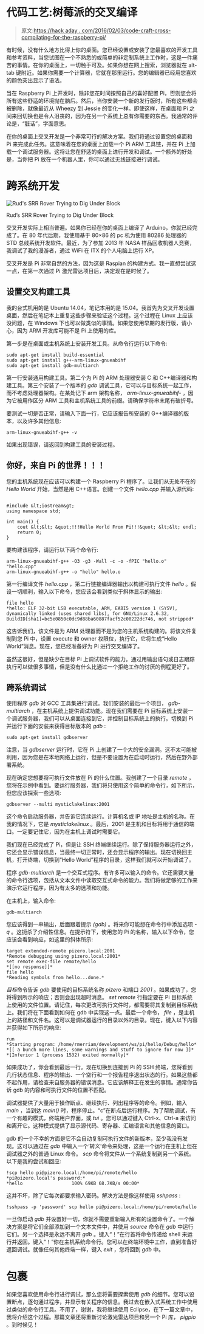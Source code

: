 # 代码工艺:树莓派的交叉编译

> 原文:[https://hack aday . com/2016/02/03/code-craft-cross-compilating-for-the-raspberry-pi/](https://hackaday.com/2016/02/03/code-craft-cross-compiling-for-the-raspberry-pi/)

有时候，没有什么地方比得上你的桌面。您已经设置或安装了您最喜欢的开发工具和参考资料，当您试图在一个不熟悉的或简单的非定制系统上工作时，这是一件痛苦的事情。在你的桌面上，一切触手可及。如果你想在网上搜索，浏览器就在 alt-tab 键附近。如果你需要一个计算器，它就在那里运行。您的编辑器已经用您喜欢的颜色突出显示了语法。

当在 Raspberry Pi 上开发时，除非您花时间按照自己的喜好配置 Pi，否则您会将所有这些舒适的环境抛在脑后。然后，当你安装一个新的发行版时，所有这些都会被删除，就像最近从 Wheezy 到 Jessie 的变化一样。即使这样，在桌面和 Pi 之间来回切换也是令人沮丧的，因为在另一个系统上总有你需要的东西。我通常的评论是，“脏话”，字面意思。

在你的桌面上交叉开发是一个非常可行的解决方案。我们将通过设置您的桌面和 Pi 来完成此任务。这意味着在您的桌面上加载一个 Pi ARM 工具链，并在 Pi 上加载一个调试服务器。这将让您在舒适的桌面上进行开发和调试。一个额外的好处是，当你把 Pi 放在一个机器人里，你可以通过无线链接进行调试。

# 跨系统开发

![Rud's SRR Rover Trying to Dig Under Block](../Images/f116f646db965bcd0b858db191aa1af6.png)

Rud’s SRR Rover Trying to Dig Under Block

交叉开发实际上相当普遍。如果你已经在你的桌面上编译了 Arduino，你就已经完成了。在 80 年代后期，我使用基于 80×86 的 pc 机为使用 80286 处理器的 STD 总线系统开发软件。最近，为了参加 2013 年 NASA 样品回收机器人竞赛，我调试了我的漫游者，通过 WiFi 在 ITX 的个人电脑上运行 XP。

交叉开发是 Pi 非常自然的方法，因为这是 Raspian 的构建方式。我一直想尝试这一点，在第一次通过 Pi 激光雷达项目后，决定现在是时候了。

## 设置交叉构建工具

我的台式机用的是 Ubuntu 14.04，笔记本用的是 15.04。我首先为交叉开发设置桌面，然后在笔记本上重复这些步骤来验证这个过程。这个过程在 Linux 上应该没问题，在 Windows 下也可以做类似的事情。如果您使用早期的发行版，请小心，因为 ARM 开发库可能不是 Pi 上使用的库。

第一步是在桌面或主机系统上安装开发工具。从命令行运行以下命令:

```
sudo apt-get install build-essential
sudo apt-get install g++-arm-linux-gnueabihf
sudo apt-get install gdb-multiarch

```

第一行安装通用构建工具。第二个为 Pi 的 ARM 处理器安装 C 和 C++编译器和构建工具。第三个安装了一个版本的 *gdb* 调试工具，它可以与目标系统一起工作，而不考虑处理器架构。在某处记下 arm 架构名称， *arm-linux-gnueabihf-* ，因为它被用作区分 ARM 工具和主机系统工具的前缀。请确保字符串末尾有破折号。

要测试一切是否正常，请输入下面一行，它应该报告所安装的 G++编译器的版本，以及许多其他信息:

```
arm-linux-gnueabihf-g++ -v
```

如果出现错误，请返回到构建工具的安装过程。

## 你好，来自 Pi 的世界！！！

您的主机系统现在应该可以构建一个 Raspberry Pi 程序了。让我们从无处不在的 *Hello World* 开始，当然是用 C++语言。创建一个文件 *hello.cpp* 并输入源代码:

```

#include &lt;iostream&gt;
using namespace std;

int main() {
	cout &lt;&lt; &quot;!!!Hello World From Pi!!!&quot; &lt;&lt; endl;
	return 0;
}

```

要构建该程序，请运行以下两个命令行:

```
arm-linux-gnueabihf-g++ -O3 -g3 -Wall -c -o -fPIC "hello.o" "hello.cpp"
arm-linux-gnueabihf-g++ -o "hello" hello.o

```

第一行编译文件 *hello.cpp* ，第二行链接编译器输出以构建可执行文件 *hello* 。假设一切顺利，输入以下命令，您应该会看到类似于斜体显示的输出:

```
file hello
*hello: ELF 32-bit LSB executable, ARM, EABI5 version 1 (SYSV), 
dynamically linked (uses shared libs), for GNU/Linux 2.6.32, 
BuildID[sha1]=bc5e0850c0dc9d88ba60887facf52c00222dc746, not stripped*
```

这告诉我们，该文件是为 ARM 处理器而不是为您的主机系统构建的。将该文件复制到您 Pi 中，设置 execute 和 owner 权限位，执行它，它将生成“Hello World”消息。现在，您已经准备好为 Pi 进行交叉编译了。

虽然这很好，但是缺少在目标 Pi 上调试软件的能力。通过用输出语句或日志跟踪执行可以做很多事情，但是没有什么比通过一个拒绝工作的讨厌的例程更好了。

## 跨系统调试

使用程序 *gdb* 对 GCC 工具集进行调试。我们安装的最后一个项目， *gdb-multiarch* ，在主机系统上提供调试功能。现在我们需要在 Pi 目标系统上安装一个调试服务器，我们可以从桌面连接到它，并控制目标系统上的执行。切换到 Pi 并运行下面的安装来获得目标版本的 *gdb* :

```
sudo apt-get install gdbserver

```

注意，当 *gdbserver* 运行时，它在 Pi 上创建了一个大的安全漏洞。这不太可能被利用，因为您是在本地网络上运行，但是不要设置为在启动时运行，然后在野外部署系统。

现在确定您想要将可执行文件放在 Pi 的什么位置。我创建了一个目录 *remote* ，您将在示例中看到。要运行服务器，我们将只使用这个简单的命令行，如下所示，但您应该探索一些选项:

```
gdbserver --multi mysticlakelinux:2001
```

这个命令启动服务器，并告诉它连续运行。计算机名或 IP 地址是主机的名称。在我的情况下，它是 *mysticlakelinux* 。最后，2001 是主机和目标将用于通信的端口。一定要记住它，因为在主机上调试时需要它。

我们现在已经完成了 Pi，但是让 SSH 终端继续运行。除了保持服务器运行之外，它还会显示错误信息，当最终一切正常时，还会显示程序的输出。现在切换回主机，打开终端，切换到“Hello World”程序的目录，这样我们就可以开始调试了。

程序 *gdb-multiarch* 是一个交互式程序。有许多可以输入的命令。它还需要大量的命令行选项，包括从文本文件中读取交互式命令的能力。我们将做足够的工作来演示它运行程序，因为有太多的选项和功能。

在主机上，输入命令:

```
gdb-multiarch
```

您应该得到一串输出，后面跟着提示 *(gdb)* 。将来你可能想在命令行中添加选项 *-q* 。这扼杀了介绍性信息。在提示符下，使用您的 Pi 的名称，输入以下命令，您应该会看到响应，如这里的斜体所示:

```
target extended-remote pizero.local:2001
*Remote debugging using pizero.local:2001*
set remote exec-file remote/hello
*[[no response]]*
file hello
*Reading symbols from hello...done.*
```

*目标*命令告诉 *gdb* 要使用的目标系统名称 *pizero* 和端口 *2001* 。如果成功了，您将得到所示的响应；否则会出现超时消息。 *set remote* 行指定要在 Pi 目标系统上使用的文件位置。请记住，每次更改可执行文件时，都需要将其复制到目标系统上。我们将在下面看到如何在 gdb 中实现这一点。最后一个命令， *file* ，是主机上的路径和文件名。这可以是调试器运行的目录以外的目录。现在，键入以下内容并获得如下所示的响应:

```
run
*Starting program: /home/rmerriam/development/ws/pi/hello/Debug/hello*
*[[ a bunch more lines, some warnings and stuff to ignore for now ]]*
*[Inferior 1 (process 1532) exited normally]*
```

如果成功了，你会看到最后一行。现在切换到连接到 Pi 的 SSH 终端，您将看到几行状态信息、程序的输出、一个空行和一个报告程序退出状态的行。如果这些都不起作用，请检查来自服务器的错误消息。它应该解释正在发生的事情。通常你告诉 gdb 的内容和可执行文件的位置不匹配。

调试器提供了大量用于操作断点、继续执行、列出程序等的命令。例如，输入 *main* ，当到达 *main()* 时，程序停止。“c”在断点后运行程序。为了帮助调试，有一个有趣的模式，终端用户界面，或 *tui* 。您可以通过键入 Ctrl-x、Ctrl-a 来访问和离开它。这种模式提供了显示源代码、寄存器、汇编语言和其他信息的窗口。

gdb 的一个不幸的方面是它不会自动复制可执行文件的新版本，至少我没有发现。这可以通过在 *gdb* 中输入一个‘转义’命令来处理，这是一个运行在主机上但在调试器之外的普通 Linux 命令。 *scp* 命令将文件从一个系统复制到另一个系统。以下是我的尝试和回应:

```
!scp hello pi@pizero.local:/home/pi/remote/hello
*pi@pizero.local's password:* 
*hello                  100% 69KB 68.7KB/s 00:00* 
```

这并不坏，除了它每次都要求输入密码。解决方法是像这样使用 *sshpass* :

```
!sshpass -p 'password' scp hello pi@pizero.local:/home/pi/remote/hello
```

一旦你启动 *gdb* 并设置好一切，你就不需要重新输入所有的设置命令了。一个解决方案是将它们全部添加到一个文本文件中，并使用 *source* 命令在 *gdb* 中运行它们。另一个选择是永远不离开 *gdb* 。键入“！”在行首将命令传递给 shell 来运行并返回。键入“！”你在主机系统命令行。您可以在终端环境中工作，直到准备好返回调试。就像任何其他终端一样，键入 *exit* ，您将回到 *gdb* 中。

# 包裹

如果您喜欢使用命令行进行调试，那么您将需要探索使用 *gdb* 的细节。您可以设置断点，逐句通过程序，并显示有关程序的信息。我过去在嵌入式系统工作中使用过类似的命令行工具。不用了，谢谢，我将继续使用 Eclipse，在下一篇文章中，我将介绍这个过程。那篇文章还将重新讨论激光雷达项目和另一个 Pi 库， *pigpio* 。到时候见！